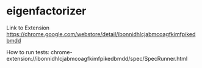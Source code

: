 eigenfactorizer
===============

Link to Extension
https://chrome.google.com/webstore/detail/ibonnidhlcjabmcoagfkimfpikedbmdd

How to run tests:
chrome-extension://ibonnidhlcjabmcoagfkimfpikedbmdd/spec/SpecRunner.html
